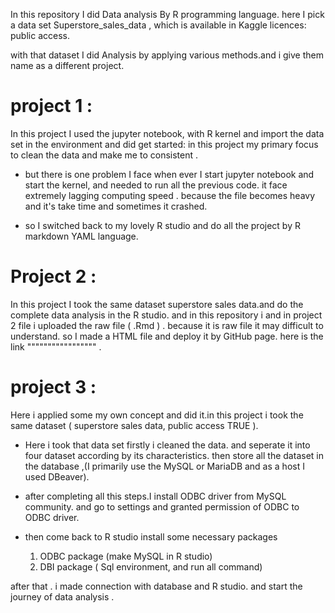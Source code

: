 In this repository I did Data analysis By R programming language. here I pick a data set Superstore_sales_data , which is available in Kaggle licences: public access. 

with that dataset I did Analysis by applying various methods.and i give them name as a different 
project. 

# project 1 : 
In this project I used the jupyter notebook, with R kernel and import the data set in the environment and did get started: 
in this project my primary focus to clean the data and make me to consistent . 

* but there is one problem I face when ever I start jupyter notebook and start the kernel, and needed to run all the previous code.  it face extremely lagging computing speed . because the file becomes heavy and it's take time and sometimes it crashed. 

* so I switched back to my lovely R studio and do all the project by R markdown YAML language. 


# Project 2 :
In this project I took the same dataset superstore sales data.and do the complete data analysis in the R studio. and in this repository i and in project 2 file i uploaded the raw file ( .Rmd ) .
because it is raw file it may difficult to understand. so I made a HTML file and deploy it by GitHub page.  here is the link """"""""""""""""" . 


# project 3 : 
Here i applied some my own concept and did it.in this project i took the same dataset ( superstore sales data, public access TRUE ). 

* Here i took that data set firstly i cleaned the data. and seperate it into four dataset according by its characteristics. then store all the dataset in the database ,(I primarily use the MySQL or MariaDB and as a host I used DBeaver).

* after completing all this steps.I install ODBC driver from MySQL community. and go to settings and granted permission of ODBC to ODBC driver. 

* then come back to R studio install some necessary packages
  1. ODBC package (make MySQL in R studio) 
  2. DBI package ( Sql environment, and run all command) 

after that . i made connection with database and R studio. and start the journey of data analysis .

